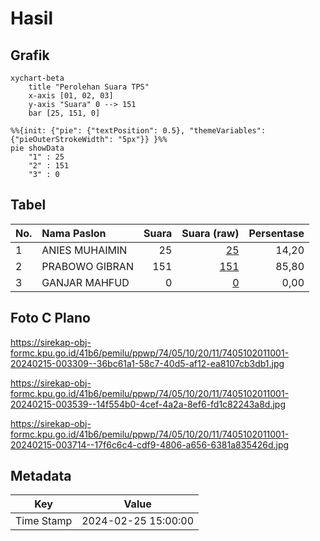 # Hasil

## Grafik

```mermaid
xychart-beta
    title "Perolehan Suara TPS"
    x-axis [01, 02, 03]
    y-axis "Suara" 0 --> 151
    bar [25, 151, 0]
```

```mermaid
%%{init: {"pie": {"textPosition": 0.5}, "themeVariables": {"pieOuterStrokeWidth": "5px"}} }%%
pie showData
    "1" : 25
    "2" : 151
    "3" : 0
```

## Tabel

| No. | Nama Paslon    | Suara | Suara (raw) | Persentase |
|:--- |:-------------- | -----:| -----------:| ----------:|
| 1   | ANIES MUHAIMIN | 25    | [25][p-1]   | 14,20      |
| 2   | PRABOWO GIBRAN | 151   | [151][p-2]  | 85,80      |
| 3   | GANJAR MAHFUD  | 0     | [0][p-3]    | 0,00       |


[p-1]: https://github.com/gigit-pemilu/pemilu-2024-74-sulawesi-tenggara/blob/main/pilpres/hitung-suara/sub/74-sulawesi-tenggara/sub/05-konawe-selatan/sub/10-moramo/sub/2011-tambosupa/sub/001-tps/sub/paslon-1.txt
[p-2]: https://github.com/gigit-pemilu/pemilu-2024-74-sulawesi-tenggara/blob/main/pilpres/hitung-suara/sub/74-sulawesi-tenggara/sub/05-konawe-selatan/sub/10-moramo/sub/2011-tambosupa/sub/001-tps/sub/paslon-2.txt
[p-3]: https://github.com/gigit-pemilu/pemilu-2024-74-sulawesi-tenggara/blob/main/pilpres/hitung-suara/sub/74-sulawesi-tenggara/sub/05-konawe-selatan/sub/10-moramo/sub/2011-tambosupa/sub/001-tps/sub/paslon-3.txt

## Foto C Plano

https://sirekap-obj-formc.kpu.go.id/41b6/pemilu/ppwp/74/05/10/20/11/7405102011001-20240215-003309--36bc61a1-58c7-40d5-af12-ea8107cb3db1.jpg

https://sirekap-obj-formc.kpu.go.id/41b6/pemilu/ppwp/74/05/10/20/11/7405102011001-20240215-003539--14f554b0-4cef-4a2a-8ef6-fd1c82243a8d.jpg

https://sirekap-obj-formc.kpu.go.id/41b6/pemilu/ppwp/74/05/10/20/11/7405102011001-20240215-003714--17f6c6c4-cdf9-4806-a656-6381a835426d.jpg


## Metadata

| Key        | Value               |
| ---------- | ------------------- |
| Time Stamp | 2024-02-25 15:00:00 |



